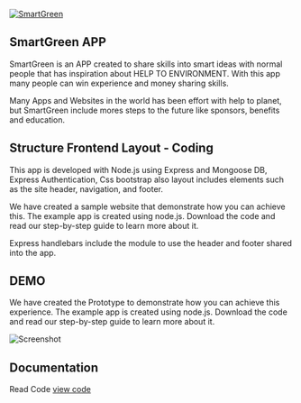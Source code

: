 [![SmartGreen](https://github.com/Cuadao/SmartGreen/public/images/logo.jpg)](https://smartgreen-app.herokuapp.com)


## SmartGreen APP

SmartGreen is an APP created to share skills into smart ideas with normal people that has inspiration about HELP TO ENVIRONMENT. With this app many people can win experience and money sharing skills.

Many Apps and Websites in the world has been effort with help to planet, but SmartGreen include mores steps to the future like sponsors, benefits and education.

## Structure Frontend Layout - Coding

This app is developed with Node.js using Express and Mongoose DB, Express Authentication, Css bootstrap also layout includes elements such as the site header, navigation, and footer.

We have created a sample website that demonstrate how you can achieve this. The example app is created using node.js. Download the code and read our step-by-step guide to learn more about it.

Express handlebars include the module to use the header and footer shared into the app.

## DEMO

We have created the Prototype to demonstrate how you can achieve this experience. The example app is created using node.js. Download the code and read our step-by-step guide to learn more about it.

![Screenshot](https://github.com/Cuadao/SmartGreen/public/images/logo.jpg)

## Documentation

Read Code [view code](//https://github.com/Cuadao/SmartGreen)
